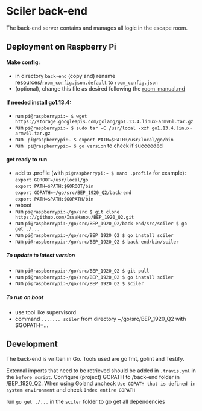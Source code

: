 # Sciler back-end
The back-end server contains and manages all logic in the escape room.

## Deployment on Raspberry Pi
#### Make config:
- in directory `back-end` (copy and) rename [resources/`room_config.json.default`](resources/production/room_config.json.default) to `room_config.json`
- (optional), change this file as desired following the [room_manual.md](resources/manuals/room_manual.md)

#### If needed install go1.13.4:
- run  `pi@raspberrypi:~ $ wget https://storage.googleapis.com/golang/go1.13.4.linux-armv6l.tar.gz`
- run  `pi@raspberrypi:~ $ sudo tar -C /usr/local -xzf go1.13.4.linux-armv6l.tar.gz`
- run ` pi@raspberrypi:~ $ export PATH=$PATH:/usr/local/go/bin` 
- run ` pi@raspberrypi:~ $ go version` to check if succeeded 

#### get ready to run
- add to .profile (with `pi@raspberrypi:~ $ nano .profile` for example): \
`export GOROOT=/usr/local/go` \
`export PATH=$PATH:$GOROOT/bin`\
`export GOPATH=~/go/src/BEP_1920_Q2/back-end`\
`export PATH=$PATH:$GOPATH/bin`
- reboot
- run `pi@raspberrypi:~/go/src $ git clone https://github.com/IssaHanou/BEP_1920_Q2.git`
- run `pi@raspberrypi:~/go/src/BEP_1920_Q2/back-end/src/sciler $ go get ./...`
- run `pi@raspberrypi:~/go/src/BEP_1920_Q2 $ go install sciler`
- run `pi@raspberrypi:~/go/src/BEP_1920_Q2 $ back-end/bin/sciler`

##### To update to latest version
- run `pi@raspberrypi:~/go/src/BEP_1920_Q2 $ git pull`
- run `pi@raspberrypi:~/go/src/BEP_1920_Q2 $ go install sciler`
- run `pi@raspberrypi:~/go/src/BEP_1920_Q2 $ sciler`

##### To run on boot
- use tool like supervisord
- command `....... sciler` from  directory ~/go/src/BEP_1920_Q2 with $GOPATH=...

## Development
The back-end is written in Go. Tools used are go fmt, golint and Testify. 

External imports that need to be retrieved should be added in `.travis.yml` in the `before_script`.
Configure (project) GOPATH to /back-end folder in /BEP_1920_Q2.
When using Goland uncheck `Use GOPATH that is defined in system environment` and check `Index entire GOPATH`

run `go get ./...` in the `sciler` folder to go get all dependencies

